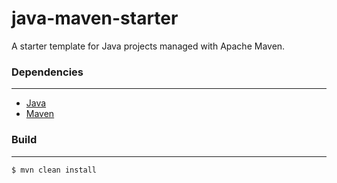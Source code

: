 # java-maven-starter

A starter template for Java projects managed with Apache Maven.

### Dependencies
---

- [Java][1]
- [Maven][2]

[1]: https://jdk.java.net/17
[2]: https://maven.apache.org/download.cgi

### Build
---

```
$ mvn clean install
```


